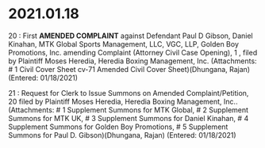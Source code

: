# 2021.01.18

20 : First **AMENDED COMPLAINT** against Defendant Paul D Gibson, Daniel Kinahan, MTK Global Sports Management, LLC, VGC, LLP, Golden Boy Promotions, Inc. amending Complaint (Attorney Civil Case Opening), 1 , filed by Plaintiff Moses Heredia, Heredia Boxing Management, Inc. (Attachments: # 1 Civil Cover Sheet cv-71 Amended Civil Cover Sheet)(Dhungana, Rajan) (Entered: 01/18/2021)

21 : Request for Clerk to Issue Summons on Amended Complaint/Petition, 20 filed by Plaintiff Moses Heredia, Heredia Boxing Management, Inc.. (Attachments: # 1 Supplement Summons for MTK Global, # 2 Supplement Summons for MTK UK, # 3 Supplement Summons for Daniel Kinahan, # 4 Supplement Summons for Golden Boy Promotions, # 5 Supplement Summons for Paul D. Gibson)(Dhungana, Rajan) (Entered: 01/18/2021)